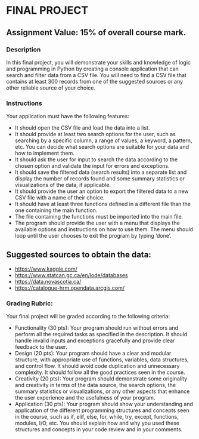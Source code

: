 # FINAL PROJECT

## Assignment Value: 15% of overall course mark.

### Description

In this final project, you will demonstrate your skills and knowledge of logic and programming in Python by creating a console application that can search and filter data from a CSV file. You will need to find a CSV file that contains at least 300 records from one of the suggested sources or any other reliable source of your choice.

### Instructions

Your application must have the following features:

- It should open the CSV file and load the data into a list.
- It should provide at least two search options for the user, such as searching by a specific column, a range of values, a keyword, a pattern, etc. You can decide what search options are suitable for your data and how to implement them.
- It should ask the user for input to search the data according to the chosen option and validate the input for errors and exceptions.
- It should save the filtered data (search results) into a separate list and display the number of records found and some summary statistics or visualizations of the data, if applicable.
- It should provide the user an option to export the filtered data to a new CSV file with a name of their choice.
- It should have at least three functions defined in a different file than the one containing the main function.
- The file containing the functions must be imported into the main file.
- The program should provide the user with a menu that displays the available options and instructions on how to use them. The menu should loop until the user chooses to exit the program by typing ‘done’.

## Suggested sources to obtain the data:

- https://www.kaggle.com/
- https://www.statcan.gc.ca/en/lode/databases
- https://data.novascotia.ca/
- https://catalogue-hrm.opendata.arcgis.com/

### Grading Rubric:

Your final project will be graded according to the following criteria:

- Functionality (30 pts): Your program should run without errors and perform all the required tasks as specified in the description. It should handle invalid inputs and exceptions gracefully and provide clear feedback to the user.
- Design (20 pts): Your program should have a clear and modular structure, with appropriate use of functions, variables, data structures, and control flow. It should avoid code duplication and unnecessary complexity. It should follow all the good practices seen in the course.
- Creativity (20 pts): Your program should demonstrate some originality and creativity in terms of the data source, the search options, the summary statistics or visualizations, or any other aspects that enhance the user experience and the usefulness of your program.
- Application (30 pts): Your program should show your understanding and application of the different programming structures and concepts seen in the course, such as if, elif, else, for, while, try, except, functions, modules, I/O, etc. You should explain how and why you used these structures and concepts in your code review and in your comments.
